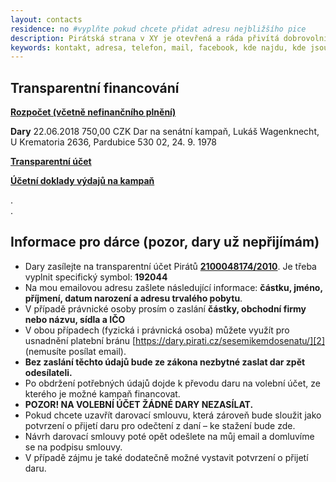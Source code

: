 ```yaml
---
layout: contacts
residence: no #vyplňte pokud chcete přidat adresu nejbližšího pice
description: Pirátská strana v XY je otevřená a ráda přivítá dobrovolníky a odpoví na dotazy kritiků.
keywords: kontakt, adresa, telefon, mail, facebook, kde najdu, kde jsou
---
```


## Transparentní financování

[**Rozpočet (včetně nefinančního plnění)**][3]

**Dary**
22.06.2018 750,00 CZK Dar na senátní kampaň, Lukáš Wagenknecht, U Krematoria 2636, Pardubice 530 02, 24. 9. 1978

[**Transparentní účet**][4]

[**Účetní doklady výdajů na kampaň**][5]

.<br/>
.<br/>



## Informace pro dárce (pozor, dary už nepřijímám)

* Dary zasílejte na transparentní účet Pirátů [**2100048174/2010**][1]. Je třeba vyplnit specifický symbol: **192044**
* Na mou emailovou adresu zašlete následující informace: **částku, jméno, příjmení, datum narození a adresu trvalého pobytu**.
* V případě právnické osoby prosím o zaslání **částky, obchodní firmy nebo názvu, sídla a IČO**
* V obou případech (fyzická i právnická osoba) můžete využít pro usnadnění platební bránu [https://dary.pirati.cz/sesemikemdosenatu/][2] (nemusíte posílat email).
* **Bez zaslání těchto údajů bude ze zákona nezbytné zaslat dar zpět odesílateli.**
* Po obdržení potřebných údajů dojde k převodu daru na volební účet, ze kterého je možné kampaň financovat.
* **POZOR! NA VOLEBNÍ ÚČET ŽÁDNÉ DARY NEZASÍLAT.**
* Pokud chcete uzavřít darovací smlouvu, která zároveň bude sloužit jako potvrzení o přijetí daru pro odečtení z daní – ke stažení bude zde.
* Návrh darovací smlouvy poté opět odešlete na můj email a domluvíme se na podpisu smlouvy.
* V případě zájmu je také dodatečně možné vystavit potvrzení o přijetí daru.


[1]: https://ib.fio.cz/ib/transparent?a=2100048174
[2]: https://dary.pirati.cz/sesemikemdosenatu/
[3]:https://docs.google.com/spreadsheets/d/1PnQM8eYjON_4hskWNIU9-amN8A6pbsXBp2z7QFnpV2w/edit#gid=0
[4]:https://ib.fio.cz/ib/transparent?a=2201172780
[5]:https://wiki.pirati.cz/fo/hospodareni2018/rozpocty/vysocina/220744130
